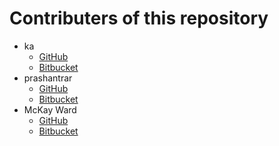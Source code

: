 # Contributers of this repository

- ka
    - [GitHub](https://github.com/kaosf)
    - [Bitbucket](https://bitbucket.org/kaosf)
- prashantrar
    - [GitHub](https://github.com/prashantrar)
    - [Bitbucket](https://bitbucket.org/prashantrar)
- McKay Ward
    - [GitHub](https://github.com/mckayward)
    - [Bitbucket](https://bitbucket.org/mckayward)
